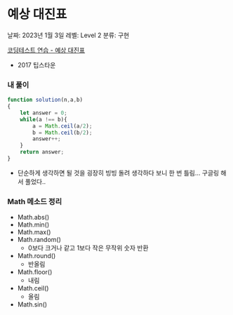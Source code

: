 # 예상 대진표

날짜: 2023년 1월 3일
레벨: Level 2
분류: 구현

[코딩테스트 연습 - 예상 대진표](https://school.programmers.co.kr/learn/courses/30/lessons/12985)

- 2017 팁스타운

### 내 풀이

```jsx
function solution(n,a,b)
{
    let answer = 0;
    while(a !== b){
        a = Math.ceil(a/2);
        b = Math.ceil(b/2);
        answer++;
    }
    return answer;
}
```

- 단순하게 생각하면 될 것을 굉장히 빙빙 돌려 생각하다 보니 한 번 틀림… 구글링 해서 풀었다..

### Math 메소드 정리

- Math.abs()
- Math.min()
- Math.max()
- Math.random()
    - 0보다 크거나 같고 1보다 작은 무작위 숫자 반환
- Math.round()
    - 반올림
- Math.floor()
    - 내림
- Math.ceil()
    - 올림
- Math.sin()